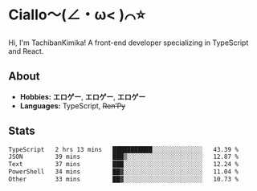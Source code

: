 # Ciallo～(∠・ω< )⌒⭐️

Hi, I'm TachibanKimika! A front-end developer specializing in TypeScript and React.

## About
- **Hobbies:** **エロゲー**, **エロゲー**, **エロゲー**
- **Languages:** TypeScript, ~~Ren’Py~~

## Stats
<!--START_SECTION:waka-->

```txt
TypeScript   2 hrs 13 mins   ███████████░░░░░░░░░░░░░░   43.39 %
JSON         39 mins         ███▒░░░░░░░░░░░░░░░░░░░░░   12.87 %
Text         37 mins         ███░░░░░░░░░░░░░░░░░░░░░░   12.24 %
PowerShell   34 mins         ██▓░░░░░░░░░░░░░░░░░░░░░░   11.04 %
Other        33 mins         ██▓░░░░░░░░░░░░░░░░░░░░░░   10.73 %
```

<!--END_SECTION:waka-->

<!-- ![Metrics](https://metrics.lecoq.io/TachibanaKimika?template=classic&base.activity=0&base.community=0&base.repositories=0&languages=1&isocalendar=1&isocalendar.duration=half-year&languages.limit=8&languages.sections=most-used&languages.colors=github&languages.threshold=0%25&languages.indepth=false&languages.recent.load=300&languages.recent.days=14&config.timezone=Asia%2FShanghai)
 -->
